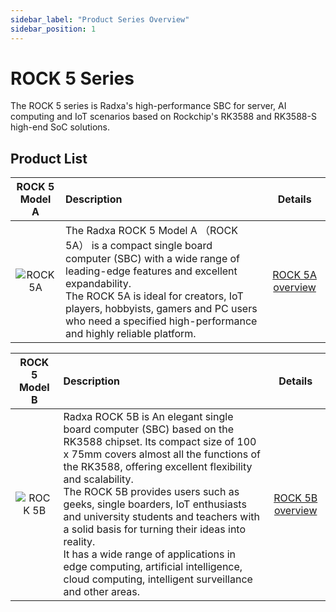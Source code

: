 ```yaml
---
sidebar_label: "Product Series Overview"
sidebar_position: 1
---
```


# ROCK 5 Series

The ROCK 5 series is Radxa's high-performance SBC for server, AI computing and IoT scenarios based on Rockchip's RK3588 and RK3588-S high-end SoC solutions.

## Product List

|               ROCK 5 Model A               | Description                                                                                                                                                                                                                                                                                                   |                          Details                           |
| :----------------------------------------: | :------------------------------------------------------------------------------------------------------------------------------------------------------------------------------------------------------------------------------------------------------------------------------------------------------------ | :--------------------------------------------------------: |
| ![ROCK 5A](/img/rock5a/ROCK-5A-comic.webp) | The Radxa ROCK 5 Model A （ROCK 5A） is a compact single board computer (SBC) with a wide range of leading-edge features and excellent expandability. <br/>The ROCK 5A is ideal for creators, IoT players, hobbyists, gamers and PC users who need a specified high-performance and highly reliable platform. | [ROCK 5A overview](/rock5/rock5a/getting-started/overview) |

|               ROCK 5 Model B               | Description                                                                                                                                                                                                                                                                                                                                                                                                                                                                                                                                    |                          Details                           |
| :----------------------------------------: | :--------------------------------------------------------------------------------------------------------------------------------------------------------------------------------------------------------------------------------------------------------------------------------------------------------------------------------------------------------------------------------------------------------------------------------------------------------------------------------------------------------------------------------------------- | :--------------------------------------------------------: |
| ![ROCK 5B](/img/rock5b/ROCK-5B-comic.webp) | Radxa ROCK 5B is An elegant single board computer (SBC) based on the RK3588 chipset. Its compact size of 100 x 75mm covers almost all the functions of the RK3588, offering excellent flexibility and scalability.<br/>The ROCK 5B provides users such as geeks, single boarders, IoT enthusiasts and university students and teachers with a solid basis for turning their ideas into reality.<br/>It has a wide range of applications in edge computing, artificial intelligence, cloud computing, intelligent surveillance and other areas. | [ROCK 5B overview](/rock5/rock5b/getting-started/overview) |
